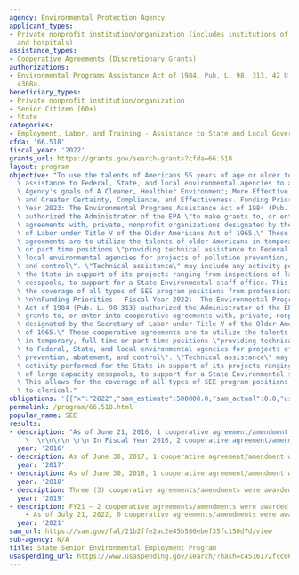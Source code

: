 ```yaml
---
agency: Environmental Protection Agency
applicant_types:
- Private nonprofit institution/organization (includes institutions of higher education
  and hospitals)
assistance_types:
- Cooperative Agreements (Discretionary Grants)
authorizations:
- Environmental Programs Assistance Act of 1984. Pub. L. 98, 313. 42 U.S.C. &sect;
  4368a.
beneficiary_types:
- Private nonprofit institution/organization
- Senior Citizen (60+)
- State
categories:
- Employment, Labor, and Training - Assistance to State and Local Governments
cfda: '66.518'
fiscal_year: '2022'
grants_url: https://grants.gov/search-grants?cfda=66.518
layout: program
objective: "To use the talents of Americans 55 years of age or older to provide technical\
  \ assistance to Federal, State, and local environmental agencies to achieve the\
  \ Agency's goals of A Cleaner, Healthier Environment; More Effective Partnerships;\
  \ and Greater Certainty, Compliance, and Effectiveness. Funding Priorities - Fiscal\
  \ Year 2023: The Environmental Programs Assistance Act of 1984 (Pub. L. 98-313)\
  \ authorized the Administrator of the EPA \"to make grants to, or enter into cooperative\
  \ agreements with, private, nonprofit organizations designated by the Secretary\
  \ of Labor under Title V of the Older Americans Act of 1965.\" These cooperative\
  \ agreements are to utilize the talents of older Americans in temporary, full time\
  \ or part time positions \"providing technical assistance to Federal, State, and\
  \ local environmental agencies for projects of pollution prevention, abatement,\
  \ and control\". \"Technical assistance\" may include any activity performed for\
  \ the State in support of its projects ranging from inspections of large capacity\
  \ cesspools, to support for a State Environmental staff office. This allows for\
  \ the coverage of all types of SEE program positions from professional to clerical.\
  \ \n\nFunding Priorities - Fiscal Year 2022:  The Environmental Programs Assistance\
  \ Act of 1984 (Pub. L. 98-313) authorized the Administrator of the EPA \"to make\
  \ grants to, or enter into cooperative agreements with, private, nonprofit organizations\
  \ designated by the Secretary of Labor under Title V of the Older Americans Act\
  \ of 1965.\" These cooperative agreements are to utilize the talents of older Americans\
  \ in temporary, full time or part time positions \"providing technical assistance\
  \ to Federal, State, and local environmental agencies for projects of pollution\
  \ prevention, abatement, and control\". \"Technical assistance\" may include any\
  \ activity performed for the State in support of its projects ranging from inspections\
  \ of large capacity cesspools, to support for a State Environmental staff office.\
  \ This allows for the coverage of all types of SEE program positions from professional\
  \ to clerical."
obligations: '[{"x":"2022","sam_estimate":500000.0,"sam_actual":0.0,"usa_spending_actual":131357.0},{"x":"2023","sam_estimate":500000.0,"sam_actual":0.0,"usa_spending_actual":493434.0},{"x":"2024","sam_estimate":500000.0,"sam_actual":0.0,"usa_spending_actual":317500.0}]'
permalink: /program/66.518.html
popular_name: SEE
results:
- description: "As of June 21, 2016, 1 cooperative agreement/amendment was awarded.\
    \  \r\n\r\n \r\n In Fiscal Year 2016, 2 cooperative agreement/amendments was awarded."
  year: '2016'
- description: As of June 30, 2017, 1 cooperative agreement/amendment was awarded.
  year: '2017'
- description: As of June 30, 2018, 1 cooperative agreement/amendment was awarded.
  year: '2018'
- description: Three (3) cooperative agreements/amendments were awarded (all amendments)
  year: '2019'
- description: FY21 – 2 cooperative agreements/amendments were awarded (all amendments);  FY22
    - As of July 21, 2022, 0 cooperative agreements/amendments were awarded (0 amendments)
  year: '2021'
sam_url: https://sam.gov/fal/21b2ffe2ac2e45b586ebef35fc150d7d/view
sub-agency: N/A
title: State Senior Environmental Employment Program
usaspending_url: https://www.usaspending.gov/search/?hash=c4516172fcc06945a23be61cb5b337b4
---
```


